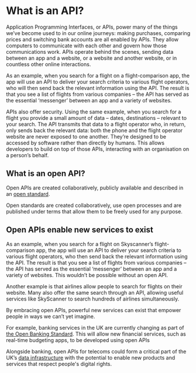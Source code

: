 # What is an API?

Application Programming Interfaces, or APIs, power many of the things we&rsquo;ve become used to in our online journeys: making purchases, comparing prices and switching bank accounts are all enabled by APIs.
They allow computers to communicate with each other and govern how those communications work. APIs operate behind the scenes, sending data between an app and a website, or a website and another website, or in countless other online interactions.

As an example, when you search for a flight on a flight-comparison app, the app will use an API to deliver your search criteria to various flight operators, who will then send back the relevant information using the API. The result is that you see a list of flights from various companies – the API has served as the essential &lsquo;messenger&rsquo; between an app and a variety of websites.

APIs also offer security. Using the same example, when you search for a flight you provide a small amount of data – dates, destinations – relevant to your search. The API transmits that data to a flight operator who, in return, only sends back the relevant data: both the phone and the flight operator website are never exposed to one another.
They&rsquo;re designed to be accessed by software rather than directly by humans. This allows developers to build on top of those APIs, interacting with an organisation on a person&rsquo;s behalf.


## What is an open API?

Open APIs are created collaboratively, publicly available and described in an [open standard](https://theodi.org/blog/documenting-the-development-of-open-standards-for-data).

Open standards are created collaboratively, use open processes and are published under terms that allow them to be freely used for any purpose.

## Open APIs enable new services to exist

As an example, when you search for a flight on Skyscanner&rsquo;s flight-comparison app, the app will use an API to deliver your search criteria to various flight operators, who then send back the relevant information using the API. The result is that you see a list of flights from various companies – the API has served as the essential &lsquo;messenger&rsquo; between an app and a variety of websites. This wouldn&rsquo;t be possible without an open API.

Another example is that airlines allow people to search for flights on their website. Many also offer the same search through an API, allowing useful services like SkyScanner to search hundreds of airlines simultaneously.

By embracing open APIs, powerful new services can exist that empower people in ways we can&rsquo;t yet imagine.

For example, banking services in the UK are currently changing as part of [the Open Banking Standard](https://www.openbanking.org.uk). This will allow new financial services, such as real-time budgeting apps, to be developed using open APIs

Alongside banking, open APIs for telecoms could form a critical part of the UK&rsquo;s [data infrastructure](https://theodi.org/what-is-data-infrastructure) with the potential to enable new products and services that respect people's digital rights.
